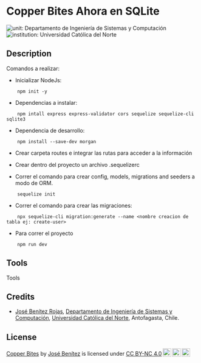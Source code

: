 # Copper Bites Ahora en SQLite

![unit: Departamento de Ingeniería de Sistemas y Computación](https://img.shields.io/badge/course-Departamento%20de%20Ingenier%C3%ADa%20de%20Sistemas%20y%20Computaci%C3%B3n-blue?logo=coursera)
![institution: Universidad Católica del Norte](https://img.shields.io/badge/institution-Universidad%20Cat%C3%B3lica%20del%20Norte-blue?logo=google-scholar)

## Description

Comandos a realizar:

* Inicializar NodeJs:

```
    npm init -y
```

* Dependencias a instalar:

```
    npm intall express express-validator cors sequelize sequelize-cli sqlite3
```

* Dependencia de desarrollo:

```
    npm install --save-dev morgan
```

* Crear carpeta routes e integrar las rutas para acceder a la información

* Crear dentro del proyecto un archivo .sequelizerc

* Correr el comando para crear config, models, migrations and seeders a modo de ORM.

```
    sequelize init 
```

* Correr el comando para crear las migraciones:
```
    npx sequelize-cli migration:generate --name <nombre creacion de tabla ej: create-user>
```

* Para correr el proyecto

```
    npm run dev
```



## Tools

Tools

## Credits

- [José Benítez Rojas](), [Departamento de Ingeniería de Sistemas y Computación](http://www.disc.ucn.cl), [Universidad Católica del Norte](http://wwww.ucn.cl),
  Antofagasta, Chile.

## License

 <p xmlns:cc="http://creativecommons.org/ns#" xmlns:dct="http://purl.org/dc/terms/"><a property="dct:title" rel="cc:attributionURL" href="https://github.com/zeosjb/CopperBitesSqlite">Copper Bites</a> by <a rel="cc:attributionURL dct:creator" property="cc:attributionName" href="https://github.com/zeosjb">José Benítez</a> is licensed under <a href="https://creativecommons.org/licenses/by-nc/4.0/?ref=chooser-v1" target="_blank" rel="license noopener noreferrer" style="display:inline-block;">CC BY-NC 4.0<img style="height:22px!important;margin-left:3px;vertical-align:text-bottom;" src="https://mirrors.creativecommons.org/presskit/icons/cc.svg?ref=chooser-v1" alt=""><img style="height:22px!important;margin-left:3px;vertical-align:text-bottom;" src="https://mirrors.creativecommons.org/presskit/icons/by.svg?ref=chooser-v1" alt=""><img style="height:22px!important;margin-left:3px;vertical-align:text-bottom;" src="https://mirrors.creativecommons.org/presskit/icons/nc.svg?ref=chooser-v1" alt=""></a></p> 
